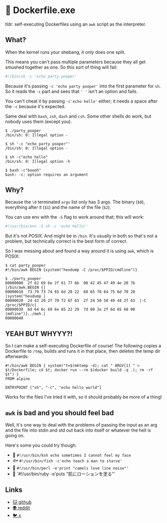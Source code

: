 # 🐳 Dockerfile.exe

tldr: self-executing Dockerfiles using an `awk` script as the interpreter.

## What?

When the kernel runs your shebang, it only does one split.

This means you can't pass multiple parameters because they all get smushed
together as one. So this sort of thing will fail:

```sh
#!/bin/sh -c 'echo party pooper'
```

Because it's passing `-c 'echo party pooper'` into the first parameter for
`sh`. So it reads the `-c` part and sees that `' '` isn't an option and fails.

You can't cheat it by passing `-c'echo hello'` either; it needs a space after
the `-c` because it's expected.

Same deal with `bash`, `zsh`, `dash` and `csh`. Some other shells do work, but
nobody uses them (except you).

```shell
$ ./party_pooper
/bin/sh: 0: Illegal option -

$ sh '-c "echo party pooper"'
/bin/sh: 0: Illegal option -

$ sh -c"echo hello"
/bin/sh: 0: Illegal option -h

$ bash -c"boooh"
bash: -c: option requires an argument
```

## Why?

Because the `\0` terminated `argv` list only has 3 args. The binary (`$0`),
everything after it (`$1`) and the name of the file (`$2`).

You can use env with the `-S` flag to work around that; this will work:

```sh
#!/usr/bin/env -S sh -c 'echo hello!'
```

But it's not POSIX. And might be in `/bin`. It's usually in both so that's
not a problem, but technically correct is the best form of correct.

So I was messing about and found a way around it is using `awk`, which is
POSIX:

```shell
$ cat party_pooper
#!/bin/awk BEGIN {system("hexdump -C /proc/$PPID/cmdline")}

$ ./party_pooper
00000000  2f 62 69 6e 2f 61 77 6b  00 42 45 47 49 4e 20 7b  |/bin/awk.BEGIN {|
00000010  73 79 73 74 65 6d 28 22  68 65 78 64 75 6d 70 20  |system("hexdump |
00000020  2d 43 20 2f 70 72 6f 63  2f 24 50 50 49 44 2f 63  |-C /proc/$PPID/c|
00000030  6d 64 6c 69 6e 65 22 29  7d 00 2e 2f 6d 65 68 00  |mdline")}../meh.|
00000040
```

## YEAH BUT WHYYY?!

So I can make a self-executing Dockerfile of course! The following copies a
Dockerfile to `/tmp`, builds and runs it in that place, then deletes the temp
dir afterwards:

```docker
#!/bin/awk BEGIN { system("t=$(mktemp -d); cat " ARGV[1] " > $t/Dockerfile; cd $t; docker run --rm $(docker build -q .); rm -rf $t") }
FROM alpine

ENTRYPOINT ["sh", "-c", "echo hello world"]
```

Works for the files I've tried it with, so it should probably be more of a
thing!

## `awk` is bad and you should feel bad

Well, it's one way to deal with the problems of passing the input as an arg
and the file into stdin and std out back into itself or whatever the hell is
going on.

Here's some you could try though:

* 🌽 `#!/usr/bin/ksh echo sometimes I cannot feel my face`
* 🐟 `#!/usr/bin/fish -c'echo teach a man to starve'`
* 🐪 `#!/usr/bin/perl -e'print "camels love line noise"'`
* 💎 `#!/usr/bin/ruby -e'puts "肌にローションを塗る"'

## Links

* [🐱 github](https://docker.com/bitplane/Dockerfile.exe)
* [👽 reddit](https://www.reddit.com/r/docker/comments/1hotp9l/a_shebang_for_dockerfiles/)
* [🐦 x](https://x.com/bitplane/status/1873319793417404709)
